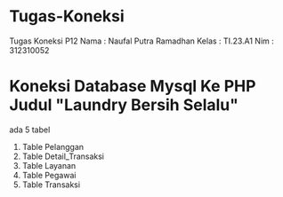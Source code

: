 # Tugas-Koneksi
Tugas Koneksi P12
Nama : Naufal Putra Ramadhan
Kelas : TI.23.A1
Nim : 312310052
# Koneksi Database Mysql Ke PHP Judul "Laundry Bersih Selalu"
ada 5 tabel
1. Table Pelanggan
2. Table Detail_Transaksi
3. Table Layanan
4. Table Pegawai
5. Table Transaksi
